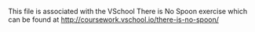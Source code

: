 This file is associated with the VSchool There is No Spoon exercise which can be found at http://coursework.vschool.io/there-is-no-spoon/